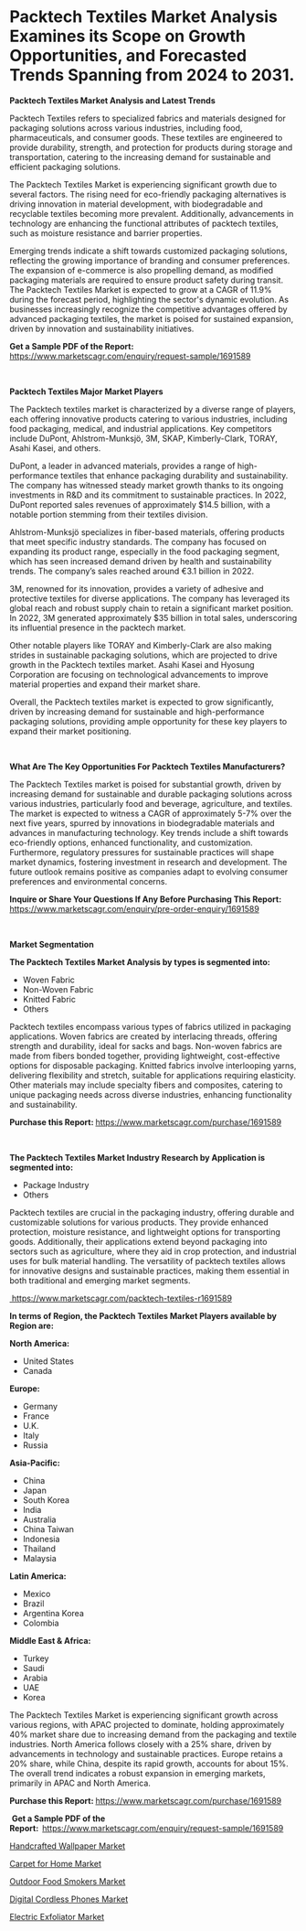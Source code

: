 <p><h1>Packtech Textiles Market Analysis Examines its Scope on Growth Opportunities, and Forecasted Trends Spanning from 2024 to 2031.</h1></p><p><strong>Packtech Textiles Market Analysis and Latest Trends</strong></p>
<p><p>Packtech Textiles refers to specialized fabrics and materials designed for packaging solutions across various industries, including food, pharmaceuticals, and consumer goods. These textiles are engineered to provide durability, strength, and protection for products during storage and transportation, catering to the increasing demand for sustainable and efficient packaging solutions.</p><p>The Packtech Textiles Market is experiencing significant growth due to several factors. The rising need for eco-friendly packaging alternatives is driving innovation in material development, with biodegradable and recyclable textiles becoming more prevalent. Additionally, advancements in technology are enhancing the functional attributes of packtech textiles, such as moisture resistance and barrier properties.</p><p>Emerging trends indicate a shift towards customized packaging solutions, reflecting the growing importance of branding and consumer preferences. The expansion of e-commerce is also propelling demand, as modified packaging materials are required to ensure product safety during transit. The Packtech Textiles Market is expected to grow at a CAGR of 11.9% during the forecast period, highlighting the sector's dynamic evolution. As businesses increasingly recognize the competitive advantages offered by advanced packaging textiles, the market is poised for sustained expansion, driven by innovation and sustainability initiatives.</p></p>
<p><strong>Get a Sample PDF of the Report:&nbsp;</strong> <a href="https://www.marketscagr.com/enquiry/request-sample/1691589?utm_campaign=1591&utm_medium=2&utm_source=Github&utm_content=ia&utm_term=18102024&utm_id=packtech-textiles">https://www.marketscagr.com/enquiry/request-sample/1691589</a></p>
<p>&nbsp;</p>
<p><strong>Packtech Textiles Major Market Players</strong></p>
<p><p>The Packtech textiles market is characterized by a diverse range of players, each offering innovative products catering to various industries, including food packaging, medical, and industrial applications. Key competitors include DuPont, Ahlstrom-Munksjö, 3M, SKAP, Kimberly-Clark, TORAY, Asahi Kasei, and others.</p><p>DuPont, a leader in advanced materials, provides a range of high-performance textiles that enhance packaging durability and sustainability. The company has witnessed steady market growth thanks to its ongoing investments in R&D and its commitment to sustainable practices. In 2022, DuPont reported sales revenues of approximately $14.5 billion, with a notable portion stemming from their textiles division.</p><p>Ahlstrom-Munksjö specializes in fiber-based materials, offering products that meet specific industry standards. The company has focused on expanding its product range, especially in the food packaging segment, which has seen increased demand driven by health and sustainability trends. The company’s sales reached around €3.1 billion in 2022.</p><p>3M, renowned for its innovation, provides a variety of adhesive and protective textiles for diverse applications. The company has leveraged its global reach and robust supply chain to retain a significant market position. In 2022, 3M generated approximately $35 billion in total sales, underscoring its influential presence in the packtech market.</p><p>Other notable players like TORAY and Kimberly-Clark are also making strides in sustainable packaging solutions, which are projected to drive growth in the Packtech textiles market. Asahi Kasei and Hyosung Corporation are focusing on technological advancements to improve material properties and expand their market share.</p><p>Overall, the Packtech textiles market is expected to grow significantly, driven by increasing demand for sustainable and high-performance packaging solutions, providing ample opportunity for these key players to expand their market positioning.</p></p>
<p>&nbsp;</p>
<p><strong>What Are The Key Opportunities For Packtech Textiles Manufacturers?</strong></p>
<p><p>The Packtech Textiles market is poised for substantial growth, driven by increasing demand for sustainable and durable packaging solutions across various industries, particularly food and beverage, agriculture, and textiles. The market is expected to witness a CAGR of approximately 5-7% over the next five years, spurred by innovations in biodegradable materials and advances in manufacturing technology. Key trends include a shift towards eco-friendly options, enhanced functionality, and customization. Furthermore, regulatory pressures for sustainable practices will shape market dynamics, fostering investment in research and development. The future outlook remains positive as companies adapt to evolving consumer preferences and environmental concerns.</p></p>
<p><strong>Inquire or Share Your Questions If Any Before Purchasing This Report:</strong> <a href="https://www.marketscagr.com/enquiry/pre-order-enquiry/1691589?utm_campaign=1591&utm_medium=2&utm_source=Github&utm_content=ia&utm_term=18102024&utm_id=packtech-textiles">https://www.marketscagr.com/enquiry/pre-order-enquiry/1691589</a></p>
<p>&nbsp;</p>
<p><strong>Market Segmentation</strong></p>
<p><strong>The Packtech Textiles Market Analysis by types is segmented into:</strong></p>
<p><ul><li>Woven Fabric</li><li>Non-Woven Fabric</li><li>Knitted Fabric</li><li>Others</li></ul></p>
<p><p>Packtech textiles encompass various types of fabrics utilized in packaging applications. Woven fabrics are created by interlacing threads, offering strength and durability, ideal for sacks and bags. Non-woven fabrics are made from fibers bonded together, providing lightweight, cost-effective options for disposable packaging. Knitted fabrics involve interlooping yarns, delivering flexibility and stretch, suitable for applications requiring elasticity. Other materials may include specialty fibers and composites, catering to unique packaging needs across diverse industries, enhancing functionality and sustainability.</p></p>
<p><strong>Purchase this Report:&nbsp;</strong><a href="https://www.marketscagr.com/purchase/1691589?utm_campaign=1591&utm_medium=2&utm_source=Github&utm_content=ia&utm_term=18102024&utm_id=packtech-textiles">https://www.marketscagr.com/purchase/1691589</a></p>
<p>&nbsp;</p>
<p><strong>The Packtech Textiles Market Industry Research by Application is segmented into:</strong></p>
<p><ul><li>Package Industry</li><li>Others</li></ul></p>
<p><p>Packtech textiles are crucial in the packaging industry, offering durable and customizable solutions for various products. They provide enhanced protection, moisture resistance, and lightweight options for transporting goods. Additionally, their applications extend beyond packaging into sectors such as agriculture, where they aid in crop protection, and industrial uses for bulk material handling. The versatility of packtech textiles allows for innovative designs and sustainable practices, making them essential in both traditional and emerging market segments.</p></p>
<p><a href="https://www.marketscagr.com/packtech-textiles-r1691589?utm_campaign=1591&utm_medium=2&utm_source=Github&utm_content=ia&utm_term=18102024&utm_id=packtech-textiles">&nbsp;https://www.marketscagr.com/packtech-textiles-r1691589</a></p>
<p><strong>In terms of Region, the Packtech Textiles Market Players available by Region are:</strong></p>
<p>
    <p> <strong> North America: </strong>
        <ul>
            <li>United States</li>
            <li>Canada</li>
        </ul>
        </p> 
    <p> <strong> Europe: </strong>
        <ul>
            <li>Germany</li>
            <li>France</li>
            <li>U.K.</li>
            <li>Italy</li>
            <li>Russia</li>
        </ul>
        </p> 
    <p> <strong> Asia-Pacific: </strong>
        <ul>
            <li>China</li>
            <li>Japan</li>
            <li>South Korea</li>
            <li>India</li>
            <li>Australia</li>
            <li>China Taiwan</li>
            <li>Indonesia</li>
            <li>Thailand</li>
            <li>Malaysia</li>
        </ul>
        </p> 
    <p> <strong> Latin America: </strong>
        <ul>
            <li>Mexico</li>
            <li>Brazil</li>
            <li>Argentina Korea</li>
            <li>Colombia</li>
        </ul>
        </p> 
    <p> <strong> Middle East & Africa: </strong>
        <ul>
            <li>Turkey</li>
            <li>Saudi</li>
            <li>Arabia</li>
            <li>UAE</li>
            <li>Korea</li>
        </ul>
    </p>
    </p>
<p><p>The Packtech Textiles Market is experiencing significant growth across various regions, with APAC projected to dominate, holding approximately 40% market share due to increasing demand from the packaging and textile industries. North America follows closely with a 25% share, driven by advancements in technology and sustainable practices. Europe retains a 20% share, while China, despite its rapid growth, accounts for about 15%. The overall trend indicates a robust expansion in emerging markets, primarily in APAC and North America.</p></p>
<p><strong>Purchase this Report: </strong><a href="https://www.marketscagr.com/purchase/1691589?utm_campaign=1591&utm_medium=2&utm_source=Github&utm_content=ia&utm_term=18102024&utm_id=packtech-textiles">https://www.marketscagr.com/purchase/1691589</a></p>
<p>&nbsp;<strong>Get a Sample PDF of the Report:&nbsp;&nbsp;</strong><a href="https://www.marketscagr.com/enquiry/request-sample/1691589?utm_campaign=1591&utm_medium=2&utm_source=Github&utm_content=ia&utm_term=18102024&utm_id=packtech-textiles">https://www.marketscagr.com/enquiry/request-sample/1691589</a></p>
<p><strong></strong></p>
<p><p><a href="https://www.linkedin.com/pulse/strategic-roadmap-success-global-handcrafted-wallpaper-market-eo5de?utm_campaign=1591&utm_medium=2&utm_source=Github&utm_content=ia&utm_term=18102024&utm_id=packtech-textiles">Handcrafted Wallpaper Market</a></p><p><a href="https://www.linkedin.com/pulse/carpet-home-landscape-product-spectrum-market-trajectories-w6h4f?utm_campaign=1591&utm_medium=2&utm_source=Github&utm_content=ia&utm_term=18102024&utm_id=packtech-textiles">Carpet for Home Market</a></p><p><a href="https://www.linkedin.com/pulse/future-ready-strategic-insights-global-outdoor-food-smokers-market-7i8se?utm_campaign=1591&utm_medium=2&utm_source=Github&utm_content=ia&utm_term=18102024&utm_id=packtech-textiles">Outdoor Food Smokers Market</a></p><p><a href="https://www.linkedin.com/pulse/global-digital-cordless-phones-market-focus-application-end-use-lrrre?utm_campaign=1591&utm_medium=2&utm_source=Github&utm_content=ia&utm_term=18102024&utm_id=packtech-textiles">Digital Cordless Phones Market</a></p><p><a href="https://www.linkedin.com/pulse/electric-exfoliator-market-pulse-138-expansion-blueprint-2024-2031-ejjve?utm_campaign=1591&utm_medium=2&utm_source=Github&utm_content=ia&utm_term=18102024&utm_id=packtech-textiles">Electric Exfoliator Market</a></p></p>